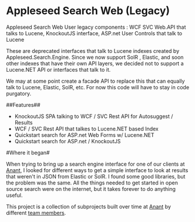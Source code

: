 # Appleseed Search Web (Legacy)
Appleseed Search Web User legacy components : WCF SVC Web.API that talks to Lucene, KnockoutJS interface, ASP.net User Controls that talk to Lucene

These are deprecated interfaces that talk to Lucene indexes created by Appleseed.Search.Engine. Since we now support SolR , Elastic, and soon other indexes that have their own API layers, 
we decided not to support a Lucene.NET API or interfaces that talk to it. 

We may at some point create a facade API to replace this that can equally talk to Lucene, Elastic, SolR, etc. For now this code will have to stay in code purgatory. 

##Features##

* KnockoutJS SPA talking to WCF / SVC Rest API for Autosuggest / Results
* WCF / SVC Rest API that talkes to Lucene.NET based Index
* Quickstart search for ASP.net Web Forms w/ Lucene.NET
* Quickstart search for ASP.net / KnockoutJS 

#Where it began#

When trying to bring up a search engine interface for one of our clients at [Anant](https://www.anant.us/), 
I looked for different ways to get a simple interface to look at results that weren't in JSON from Elastic or SolR.
I found some good libraries, but the problem was the same. All the things needed to get started in open source search 
were on the internet, but it takes forever to do anything useful. 

This project is a collection of subprojects built over time at [Anant](https://www.anant.us/) by different [team members](https://www.anant.us/Company.aspx). 
